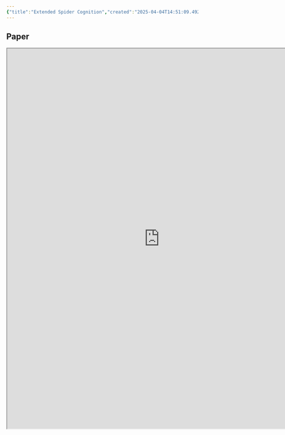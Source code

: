 ```yaml
---
{"title":"Extended Spider Cognition","created":"2025-04-04T14:51:09.492-07:00","read_date":"2025-04-04","read_count":"1","authors":["Hilton F Japyassú","Kevin N Laland"],"dg-publish":true,"dg-metatags":{"og:image":"https://images-na.ssl-images-amazon.com/images/S/compressed.photo.goodreads.com/books/1673909740i/78814176.jpg"},"log":[{"status":"Read","timestamp":"2016-03-10T00:00:00+06:00"},{"status":"To Read","timestamp":"2015-11-29T00:00:00+06:00"}],"status":"Read","dg-path":"Reading/Academic Journals/Extended Spider Cognition","permalink":"/reading/academic-journals/extended-spider-cognition/","metatags":{"og:image":"https://images-na.ssl-images-amazon.com/images/S/compressed.photo.goodreads.com/books/1673909740i/78814176.jpg"},"dgPassFrontmatter":true,"dg-note-icon":"galaxy","tags":["cognitive-science","cognition","psychology","spiders"],"noteIcon":"galaxy","updated":"2025-04-04T14:54:33.046-07:00"}
---
```


## Paper

<iframe width="800" height="1000" src="https://pmc.ncbi.nlm.nih.gov/articles/PMC5394149/"/>
## Points Taken
